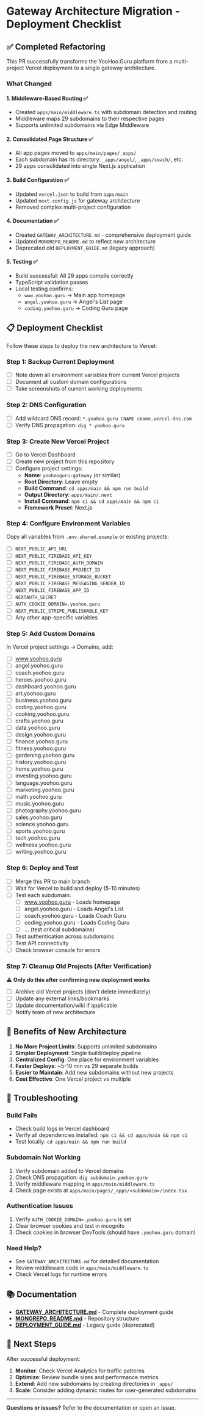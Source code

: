 # Gateway Architecture Migration - Deployment Checklist

## ✅ Completed Refactoring

This PR successfully transforms the YooHoo.Guru platform from a multi-project Vercel deployment to a single gateway architecture.

### What Changed

#### 1. Middleware-Based Routing ✅
- Created `apps/main/middleware.ts` with subdomain detection and routing
- Middleware maps 29 subdomains to their respective pages
- Supports unlimited subdomains via Edge Middleware

#### 2. Consolidated Page Structure ✅
- All app pages moved to `apps/main/pages/_apps/`
- Each subdomain has its directory: `_apps/angel/`, `_apps/coach/`, etc.
- 29 apps consolidated into single Next.js application

#### 3. Build Configuration ✅
- Updated `vercel.json` to build from `apps/main`
- Updated `next.config.js` for gateway architecture
- Removed complex multi-project configuration

#### 4. Documentation ✅
- Created `GATEWAY_ARCHITECTURE.md` - comprehensive deployment guide
- Updated `MONOREPO_README.md` to reflect new architecture
- Deprecated old `DEPLOYMENT_GUIDE.md` (legacy approach)

#### 5. Testing ✅
- Build successful: All 29 apps compile correctly
- TypeScript validation passes
- Local testing confirms:
  - `www.yoohoo.guru` → Main app homepage
  - `angel.yoohoo.guru` → Angel's List page
  - `coding.yoohoo.guru` → Coding Guru page

## 📋 Deployment Checklist

Follow these steps to deploy the new architecture to Vercel:

### Step 1: Backup Current Deployment
- [ ] Note down all environment variables from current Vercel projects
- [ ] Document all custom domain configurations
- [ ] Take screenshots of current working deployments

### Step 2: DNS Configuration
- [ ] Add wildcard DNS record: `*.yoohoo.guru CNAME cname.vercel-dns.com`
- [ ] Verify DNS propagation: `dig *.yoohoo.guru`

### Step 3: Create New Vercel Project
- [ ] Go to Vercel Dashboard
- [ ] Create new project from this repository
- [ ] Configure project settings:
  - **Name**: `yoohooguru-gateway` (or similar)
  - **Root Directory**: Leave empty
  - **Build Command**: `cd apps/main && npm run build`
  - **Output Directory**: `apps/main/.next`
  - **Install Command**: `npm ci && cd apps/main && npm ci`
  - **Framework Preset**: Next.js

### Step 4: Configure Environment Variables
Copy all variables from `.env.shared.example` or existing projects:

- [ ] `NEXT_PUBLIC_API_URL`
- [ ] `NEXT_PUBLIC_FIREBASE_API_KEY`
- [ ] `NEXT_PUBLIC_FIREBASE_AUTH_DOMAIN`
- [ ] `NEXT_PUBLIC_FIREBASE_PROJECT_ID`
- [ ] `NEXT_PUBLIC_FIREBASE_STORAGE_BUCKET`
- [ ] `NEXT_PUBLIC_FIREBASE_MESSAGING_SENDER_ID`
- [ ] `NEXT_PUBLIC_FIREBASE_APP_ID`
- [ ] `NEXTAUTH_SECRET`
- [ ] `AUTH_COOKIE_DOMAIN=.yoohoo.guru`
- [ ] `NEXT_PUBLIC_STRIPE_PUBLISHABLE_KEY`
- [ ] Any other app-specific variables

### Step 5: Add Custom Domains
In Vercel project settings → Domains, add:

- [ ] www.yoohoo.guru
- [ ] angel.yoohoo.guru
- [ ] coach.yoohoo.guru
- [ ] heroes.yoohoo.guru
- [ ] dashboard.yoohoo.guru
- [ ] art.yoohoo.guru
- [ ] business.yoohoo.guru
- [ ] coding.yoohoo.guru
- [ ] cooking.yoohoo.guru
- [ ] crafts.yoohoo.guru
- [ ] data.yoohoo.guru
- [ ] design.yoohoo.guru
- [ ] finance.yoohoo.guru
- [ ] fitness.yoohoo.guru
- [ ] gardening.yoohoo.guru
- [ ] history.yoohoo.guru
- [ ] home.yoohoo.guru
- [ ] investing.yoohoo.guru
- [ ] language.yoohoo.guru
- [ ] marketing.yoohoo.guru
- [ ] math.yoohoo.guru
- [ ] music.yoohoo.guru
- [ ] photography.yoohoo.guru
- [ ] sales.yoohoo.guru
- [ ] science.yoohoo.guru
- [ ] sports.yoohoo.guru
- [ ] tech.yoohoo.guru
- [ ] wellness.yoohoo.guru
- [ ] writing.yoohoo.guru

### Step 6: Deploy and Test
- [ ] Merge this PR to main branch
- [ ] Wait for Vercel to build and deploy (5-10 minutes)
- [ ] Test each subdomain:
  - [ ] www.yoohoo.guru - Loads homepage
  - [ ] angel.yoohoo.guru - Loads Angel's List
  - [ ] coach.yoohoo.guru - Loads Coach Guru
  - [ ] coding.yoohoo.guru - Loads Coding Guru
  - [ ] ... (test critical subdomains)
- [ ] Test authentication across subdomains
- [ ] Test API connectivity
- [ ] Check browser console for errors

### Step 7: Cleanup Old Projects (After Verification)
⚠️ **Only do this after confirming new deployment works**

- [ ] Archive old Vercel projects (don't delete immediately)
- [ ] Update any external links/bookmarks
- [ ] Update documentation/wiki if applicable
- [ ] Notify team of new architecture

## 🎉 Benefits of New Architecture

1. **No More Project Limits**: Supports unlimited subdomains
2. **Simpler Deployment**: Single build/deploy pipeline
3. **Centralized Config**: One place for environment variables
4. **Faster Deploys**: ~5-10 min vs 29 separate builds
5. **Easier to Maintain**: Add new subdomains without new projects
6. **Cost Effective**: One Vercel project vs multiple

## 🐛 Troubleshooting

### Build Fails
- Check build logs in Vercel dashboard
- Verify all dependencies installed: `npm ci && cd apps/main && npm ci`
- Test locally: `cd apps/main && npm run build`

### Subdomain Not Working
1. Verify subdomain added to Vercel domains
2. Check DNS propagation: `dig subdomain.yoohoo.guru`
3. Verify middleware mapping in `apps/main/middleware.ts`
4. Check page exists at `apps/main/pages/_apps/<subdomain>/index.tsx`

### Authentication Issues
1. Verify `AUTH_COOKIE_DOMAIN=.yoohoo.guru` is set
2. Clear browser cookies and test in incognito
3. Check cookies in browser DevTools (should have `.yoohoo.guru` domain)

### Need Help?
- See `GATEWAY_ARCHITECTURE.md` for detailed documentation
- Review middleware code in `apps/main/middleware.ts`
- Check Vercel logs for runtime errors

## 📚 Documentation

- **[GATEWAY_ARCHITECTURE.md](./GATEWAY_ARCHITECTURE.md)** - Complete deployment guide
- **[MONOREPO_README.md](./MONOREPO_README.md)** - Repository structure
- **[DEPLOYMENT_GUIDE.md](./DEPLOYMENT_GUIDE.md)** - Legacy guide (deprecated)

## 🚀 Next Steps

After successful deployment:

1. **Monitor**: Check Vercel Analytics for traffic patterns
2. **Optimize**: Review bundle sizes and performance metrics
3. **Extend**: Add new subdomains by creating directories in `_apps/`
4. **Scale**: Consider adding dynamic routes for user-generated subdomains

---

**Questions or issues?** Refer to the documentation or open an issue.
